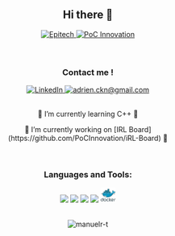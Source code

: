 <h2 align="center">Hi there 👋</h2>

<div id="badges" align="center">
  <a href="https://www.epitech.eu">
    <img src="https://img.shields.io/badge/Epitech-1a2b6d?style=for-the-badge&logo=/e/&logoColor=white" alt="Epitech"/>
  </a>
  <a href="https://github.com/PoCInnovation">
    <img src="https://img.shields.io/badge/PoC%20Innovation-36454F?style=for-the-badge&logo=github&logoColor=white" alt="PoC Innovation"/>
  </a>
  <br>
  <img src="https://komarev.com/ghpvc/?username=AdrienCkn&style=flat-square&color=blue" alt=""/>
</div>

<br>

<div id="badges" align="center">
  <h3>Contact me !</h3>
  <a href="https://www.linkedin.com/in/adrien-cokini/">
    <img src="https://img.shields.io/badge/LinkedIn-blue?style=for-the-badge&logo=linkedin&logoColor=white" alt="LinkedIn"/>
  </a>
  <a href="mailto:adrien.ckn@gmail.com" target="blank">
    <img src="https://img.shields.io/badge/Google-red?style=for-the-badge&logo=Google&logoColor=white" alt="adrien.ckn@gmail.com"/>
  </a>
</div>

<br>

<p align="center">🌱 I’m currently learning C++ 🌱</p>
<p align="center">🔭 I’m currently working on [IRL Board](https://github.com/PoCInnovation/iRL-Board) 🔭</p>

<br>

<h3 align="center">Languages and Tools:</h3>
<div id ="languages" align="center">
  <code><img src="https://cdn.jsdelivr.net/npm/programming-languages-logos/src/c/c.png" height="30"></code>
  <code><img src="https://cdn.jsdelivr.net/npm/programming-languages-logos/src/python/python.png" height="30"></code>
  <code><img src="https://pytorch.org/assets/images/pytorch-logo.png" height="30"></code>
  <code><img src="https://upload.wikimedia.org/wikipedia/commons/thumb/e/e0/Git-logo.svg/1280px-Git-logo.svg.png" height="28"></code>
  <code><img src="https://raw.githubusercontent.com/devicons/devicon/master/icons/docker/docker-original-wordmark.svg" height="30"></code>
</div>

<br>

<p align="center">
  <img src="https://streak-stats.demolab.com?user=AdrienCkn&theme=dark&hide_border=false&border_radius=12&background=0D1117" alt="manuelr-t"/>
</p>
